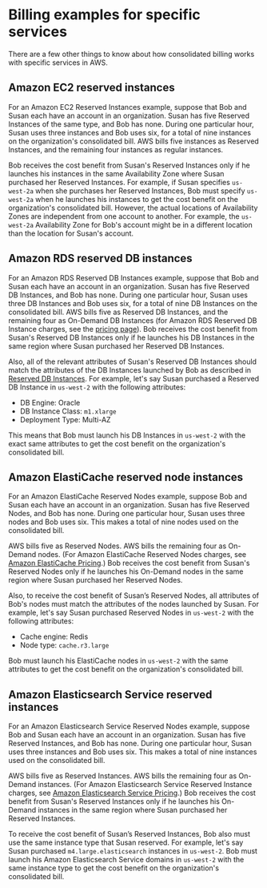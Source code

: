 # Billing examples for specific services<a name="consolidatedbilling-other"></a>

There are a few other things to know about how consolidated billing works with specific services in AWS\.

## Amazon EC2 reserved instances<a name="consolidatedbilling-ec2"></a>



For an Amazon EC2 Reserved Instances example, suppose that Bob and Susan each have an account in an organization\. Susan has five Reserved Instances of the same type, and Bob has none\. During one particular hour, Susan uses three instances and Bob uses six, for a total of nine instances on the organization's consolidated bill\. AWS bills five instances as Reserved Instances, and the remaining four instances as regular instances\. 

Bob receives the cost benefit from Susan's Reserved Instances only if he launches his instances in the same Availability Zone where Susan purchased her Reserved Instances\. For example, if Susan specifies `us-west-2a` when she purchases her Reserved Instances, Bob must specify `us-west-2a` when he launches his instances to get the cost benefit on the organization's consolidated bill\. However, the actual locations of Availability Zones are independent from one account to another\. For example, the `us-west-2a` Availability Zone for Bob's account might be in a different location than the location for Susan's account\.

## Amazon RDS reserved DB instances<a name="consolidatedbilling-rds"></a>

For an Amazon RDS Reserved DB Instances example, suppose that Bob and Susan each have an account in an organization\. Susan has five Reserved DB Instances, and Bob has none\. During one particular hour, Susan uses three DB Instances and Bob uses six, for a total of nine DB Instances on the consolidated bill\. AWS bills five as Reserved DB Instances, and the remaining four as On\-Demand DB Instances \(for Amazon RDS Reserved DB Instance charges, see the [pricing page](https://aws.amazon.com/rds/pricing/)\)\. Bob receives the cost benefit from Susan's Reserved DB Instances only if he launches his DB Instances in the same region where Susan purchased her Reserved DB Instances\.

Also, all of the relevant attributes of Susan's Reserved DB Instances should match the attributes of the DB Instances launched by Bob as described in [Reserved DB Instances](https://docs.aws.amazon.com/AmazonRDS/latest/UserGuide/USER_WorkingWithReservedDBInstances.html)\. For example, let's say Susan purchased a Reserved DB Instance in `us-west-2` with the following attributes:
+ DB Engine: Oracle
+ DB Instance Class: `m1.xlarge`
+ Deployment Type: Multi\-AZ

This means that Bob must launch his DB Instances in `us-west-2` with the exact same attributes to get the cost benefit on the organization's consolidated bill\. 

## Amazon ElastiCache reserved node instances<a name="consolidatedbilling-elasticache"></a>

For an Amazon ElastiCache Reserved Nodes example, suppose Bob and Susan each have an account in an organization\. Susan has five Reserved Nodes, and Bob has none\. During one particular hour, Susan uses three nodes and Bob uses six\. This makes a total of nine nodes used on the consolidated bill\. 

AWS bills five as Reserved Nodes\. AWS bills the remaining four as On\-Demand nodes\. \(For Amazon ElastiCache Reserved Nodes charges, see [Amazon ElastiCache Pricing](https://aws.amazon.com/elasticache/pricing/)\.\) Bob receives the cost benefit from Susan's Reserved Nodes only if he launches his On\-Demand nodes in the same region where Susan purchased her Reserved Nodes\.

Also, to receive the cost benefit of Susan’s Reserved Nodes, all attributes of Bob's nodes must match the attributes of the nodes launched by Susan\. For example, let's say Susan purchased Reserved Nodes in `us-west-2` with the following attributes: 
+ Cache engine: Redis
+ Node type: `cache.r3.large`

Bob must launch his ElastiCache nodes in `us-west-2` with the same attributes to get the cost benefit on the organization's consolidated bill\.

## Amazon Elasticsearch Service reserved instances<a name="consolidatedbilling-elastisearch"></a>

For an Amazon Elasticsearch Service Reserved Nodes example, suppose Bob and Susan each have an account in an organization\. Susan has five Reserved Instances, and Bob has none\. During one particular hour, Susan uses three instances and Bob uses six\. This makes a total of nine instances used on the consolidated bill\.

AWS bills five as Reserved Instances\. AWS bills the remaining four as On\-Demand instances\. \(For Amazon Elasticsearch Service Reserved Instance charges, see [Amazon Elasticsearch Service Pricing](https://aws.amazon.com/elasticsearch-service/pricing/)\.\) Bob receives the cost benefit from Susan's Reserved Instances only if he launches his On\-Demand instances in the same region where Susan purchased her Reserved Instances\.

To receive the cost benefit of Susan’s Reserved Instances, Bob also must use the same instance type that Susan reserved\. For example, let's say Susan purchased `m4.large.elasticsearch` instances in `us-west-2`\. Bob must launch his Amazon Elasticsearch Service domains in `us-west-2` with the same instance type to get the cost benefit on the organization's consolidated bill\.